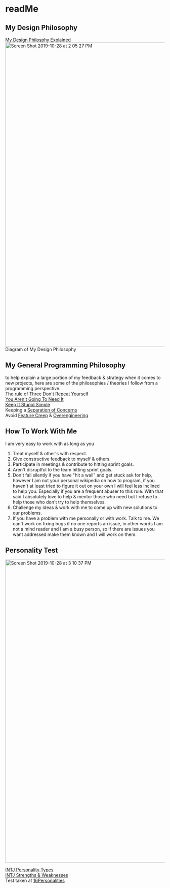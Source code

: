 # readMe
## My Design Philosophy
[My Design Philosphy Explained](https://docs.google.com/document/d/1nYqmKI8LrRwu2MgF7V94jdfi08eBPhD_WI8iwIdYotI/edit?usp=sharing "My Design Philosphy")
<img width="958" alt="Screen Shot 2019-10-28 at 2 05 27 PM" src="https://user-images.githubusercontent.com/19368093/67704907-5fd45780-f98c-11e9-8c59-a4e0b1f0d991.png">
Diagram of My Design Philosophy


## My General Programming Philosophy
to help explain a large portion of my feedback & strategy when it comes to new projects, here are some of the philosophies / theories I follow from a programming perspective.  
[The rule of Three](https://en.wikipedia.org/wiki/Rule_of_three_(computer_programming))  
[Don't Repeat Yourself](https://en.wikipedia.org/wiki/Don%27t_repeat_yourself)  
[You Aren't Going To Need It](https://en.wikipedia.org/wiki/You_aren%27t_gonna_need_it)  
[Keep It Stupid Simple](https://en.wikipedia.org/wiki/KISS_principle)  
Keeping a [Separation of Concerns](https://en.wikipedia.org/wiki/Separation_of_concerns)  
Avoid [Feature Creep](https://en.wikipedia.org/wiki/Feature_creep) & [Overengineering](https://en.wikipedia.org/wiki/Overengineering)

## How To Work With Me
I am very easy to work with as long as you 
1. Treat myself &  other's with respect.
2. Give constructive feedback to myself & others.
3. Participate in meetings & contribute to hitting sprint goals.
4. Aren't disruptful to the team hitting sprint goals.
5. Don't fail silently if you have "hit a wall" and get stuck ask for help, however I am not your personal wikipedia on how to program, if you haven't at least tried to figure it out on your own I will feel less inclined to help you. Especially if you are a frequent abuser to this rule. With that said I absolutely love to help & mentor those who need but I refuse to help those who don't try to help themselves.
6. Challenge my ideas & work with me to come up with new solutions to our problems.
7. If you have a problem with me personally or with work. Talk to me. We can't work on fixing bugs if no one reports an issue, in other words I am not a mind reader and I am a busy person, so if there are issues you want addressed make them known and I will work on them.

## Personality Test
<img width="954" alt="Screen Shot 2019-10-28 at 3 10 37 PM" src="https://user-images.githubusercontent.com/19368093/67710061-9e224480-f995-11e9-9d54-83e68f54e064.png">

[INTJ Personality Types](https://www.16personalities.com/intj-personality)  
[INTJ Strengths & Weaknesses](https://www.16personalities.com/intj-strengths-and-weaknesses)  
Test taken at [16Personalities](https://www.16personalities.com)
